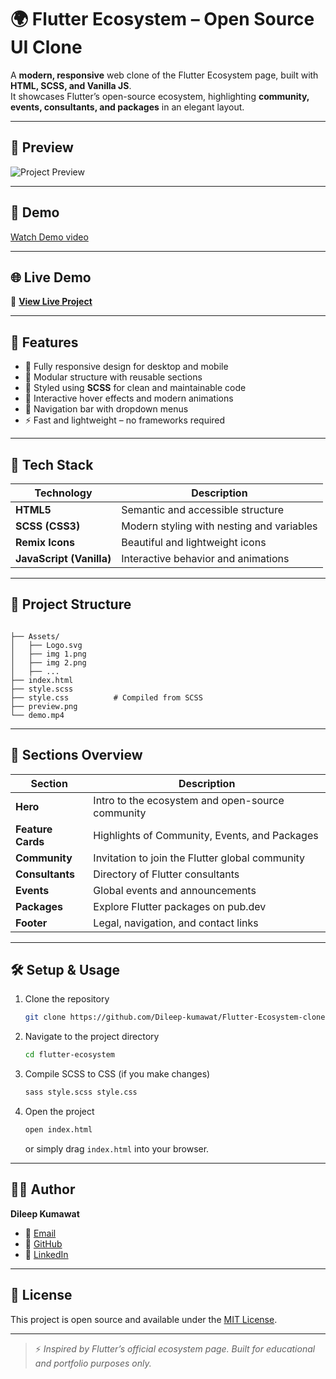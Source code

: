 # 🌍 Flutter Ecosystem – Open Source UI Clone

A **modern, responsive** web clone of the Flutter Ecosystem page, built with **HTML, SCSS, and Vanilla JS**.  
It showcases Flutter’s open-source ecosystem, highlighting **community, events, consultants, and packages** in an elegant layout.

---

## 📸 Preview

![Project Preview](./preview.png)

---

## 🎥 Demo

[Watch Demo video](./demo.mp4)

---

## 🌐 Live Demo

🔗 **[View Live Project](https://flutter-ecosystem-html-scss.netlify.app/)**  

---

## 🚀 Features

- 🌈 Fully responsive design for desktop and mobile  
- 🧩 Modular structure with reusable sections  
- 🎨 Styled using **SCSS** for clean and maintainable code  
- 💬 Interactive hover effects and modern animations  
- 🧭 Navigation bar with dropdown menus  
- ⚡ Fast and lightweight – no frameworks required

---

## 🧱 Tech Stack

| Technology | Description |
|-------------|-------------|
| **HTML5** | Semantic and accessible structure |
| **SCSS (CSS3)** | Modern styling with nesting and variables |
| **Remix Icons** | Beautiful and lightweight icons |
| **JavaScript (Vanilla)** | Interactive behavior and animations |

---

## 📁 Project Structure

```

├── Assets/
│   ├── Logo.svg
│   ├── img 1.png
│   ├── img 2.png
│   ├── ...
├── index.html
├── style.scss
├── style.css          # Compiled from SCSS
├── preview.png
└── demo.mp4

````

---

## 🧩 Sections Overview

| Section | Description |
|----------|-------------|
| **Hero** | Intro to the ecosystem and open-source community |
| **Feature Cards** | Highlights of Community, Events, and Packages |
| **Community** | Invitation to join the Flutter global community |
| **Consultants** | Directory of Flutter consultants |
| **Events** | Global events and announcements |
| **Packages** | Explore Flutter packages on pub.dev |
| **Footer** | Legal, navigation, and contact links |

---

## 🛠️ Setup & Usage

1. Clone the repository  
   ```bash
   git clone https://github.com/Dileep-kumawat/Flutter-Ecosystem-clone-using-html-and-scss.git

2. Navigate to the project directory

   ```bash
   cd flutter-ecosystem
   ```

3. Compile SCSS to CSS (if you make changes)

   ```bash
   sass style.scss style.css
   ```

4. Open the project

   ```bash
   open index.html
   ```

   or simply drag `index.html` into your browser.

---

## 👨‍💻 Author

**Dileep Kumawat**
- 💼 [Email](mailto:dileepkumawat525@gmail.com)
- 🐙 [GitHub](https://github.com/Dileep-kumawat/)
- 💬 [LinkedIn](https://www.linkedin.com/in/dileep-kumawat/)

---

## 📜 License

This project is open source and available under the [MIT License](LICENSE).

---

> ⚡ *Inspired by Flutter’s official ecosystem page. Built for educational and portfolio purposes only.*